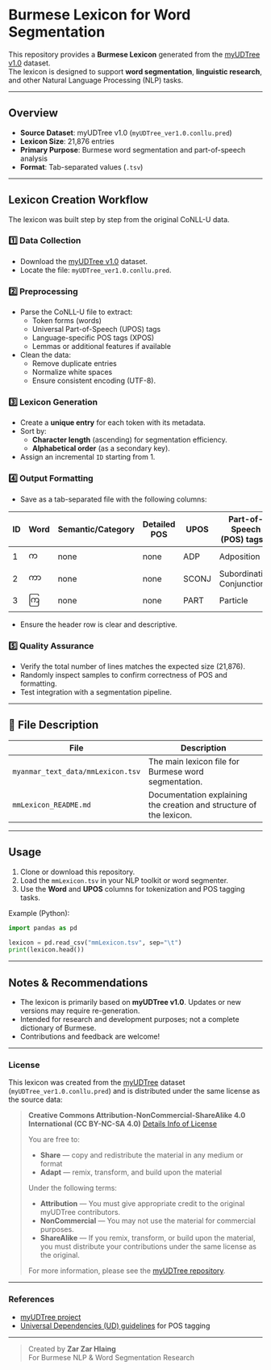 # Burmese Lexicon for Word Segmentation

This repository provides a **Burmese Lexicon** generated from the [myUDTree v1.0](https://github.com/zar-zar-hlaing/myUDTree/tree/main/ver-1.0/myUDTree-ver1.0) dataset.  
The lexicon is designed to support **word segmentation**, **linguistic research**, and other Natural Language Processing (NLP) tasks.

---

## Overview

- **Source Dataset**: myUDTree v1.0 (`myUDTree_ver1.0.conllu.pred`)
- **Lexicon Size**: 21,876 entries
- **Primary Purpose**: Burmese word segmentation and part-of-speech analysis
- **Format**: Tab-separated values (`.tsv`)

---

## Lexicon Creation Workflow

The lexicon was built step by step from the original CoNLL-U data.

### 1️⃣ Data Collection
- Download the [myUDTree v1.0](https://github.com/zar-zar-hlaing/myUDTree/tree/main/ver-1.0/myUDTree-ver1.0) dataset.
- Locate the file: `myUDTree_ver1.0.conllu.pred`.

### 2️⃣ Preprocessing
- Parse the CoNLL-U file to extract:
  - Token forms (words)
  - Universal Part-of-Speech (UPOS) tags
  - Language-specific POS tags (XPOS)
  - Lemmas or additional features if available
- Clean the data:
  - Remove duplicate entries
  - Normalize white spaces
  - Ensure consistent encoding (UTF-8).

### 3️⃣ Lexicon Generation
- Create a **unique entry** for each token with its metadata.
- Sort by:
  - **Character length** (ascending) for segmentation efficiency.
  - **Alphabetical order** (as a secondary key).
- Assign an incremental `ID` starting from 1.

### 4️⃣ Output Formatting
- Save as a tab-separated file with the following columns:

| ID | Word | Semantic/Category | Detailed POS | UPOS | Part-of-Speech (POS) tagset |
|----|------|-------------------|--------------|------|----------------------------|
| 1  | က    | none              | none         | ADP  | Adposition                |
| 2  | ကာ   | none              | none         | SCONJ| Subordinating Conjunction |
| 3  | ကြ  | none              | none         | PART | Particle                  |


- Ensure the header row is clear and descriptive.

### 5️⃣ Quality Assurance
- Verify the total number of lines matches the expected size (21,876).
- Randomly inspect samples to confirm correctness of POS and formatting.
- Test integration with a segmentation pipeline.

---

## 📂 File Description

| File | Description |
|------|-------------|
| `myanmar_text_data/mmLexicon.tsv` | The main lexicon file for Burmese word segmentation. |
| `mmLexicon_README.md` | Documentation explaining the creation and structure of the lexicon. |

---

## Usage

1. Clone or download this repository.
2. Load the `mmLexicon.tsv` in your NLP toolkit or word segmenter.
3. Use the **Word** and **UPOS** columns for tokenization and POS tagging tasks.

Example (Python):

```python
import pandas as pd

lexicon = pd.read_csv("mmLexicon.tsv", sep="\t")
print(lexicon.head())
```

---

## Notes & Recommendations

- The lexicon is primarily based on **myUDTree v1.0**. Updates or new versions may require re-generation.
- Intended for research and development purposes; not a complete dictionary of Burmese.
- Contributions and feedback are welcome!

---

### License

This lexicon was created from the [myUDTree](https://github.com/ye-kyaw-thu/myUDTree) dataset  
(`myUDTree_ver1.0.conllu.pred`) and is distributed under the same license as the source data:

> **Creative Commons Attribution-NonCommercial-ShareAlike 4.0 International (CC BY-NC-SA 4.0)**
> [Details Info of License](https://creativecommons.org/licenses/by-nc-sa/4.0/)
>
> You are free to:
> - **Share** — copy and redistribute the material in any medium or format  
> - **Adapt** — remix, transform, and build upon the material  
>
> Under the following terms:
> - **Attribution** — You must give appropriate credit to the original myUDTree contributors.  
> - **NonCommercial** — You may not use the material for commercial purposes.  
> - **ShareAlike** — If you remix, transform, or build upon the material, you must distribute your contributions under the same license as the original.
>
> For more information, please see the [myUDTree repository](https://github.com/ye-kyaw-thu/myUDTree).

---

### References

- [myUDTree project](https://github.com/ye-kyaw-thu/myUDTree)
- [Universal Dependencies (UD) guidelines](https://universaldependencies.org/) for POS tagging


---

> Created by **Zar Zar Hlaing**  
> For Burmese NLP & Word Segmentation Research
